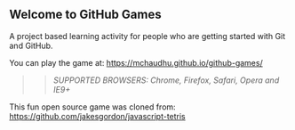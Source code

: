 ## Welcome to GitHub Games

A project based learning activity for people who are getting started with Git and GitHub.

You can play the game at: https://mchaudhu.github.io/github-games/

>> _*SUPPORTED BROWSERS*: Chrome, Firefox, Safari, Opera and IE9+_

This fun open source game was cloned from: https://github.com/jakesgordon/javascript-tetris
